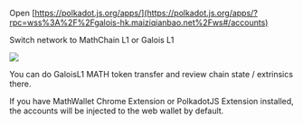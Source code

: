Open [https://polkadot.js.org/apps/](https://polkadot.js.org/apps/?rpc=wss%3A%2F%2Fgalois-hk.maiziqianbao.net%2Fws#/accounts)

Switch network to MathChain L1 or Galois L1

![](http://qiniu.eth.fm/2021-03-29-16170138820402.jpg)

You can do GaloisL1 MATH token transfer and review chain state / extrinsics there.

If you have MathWallet Chrome Extension or PolkadotJS Extension installed, the accounts will be injected to the web wallet by default.
